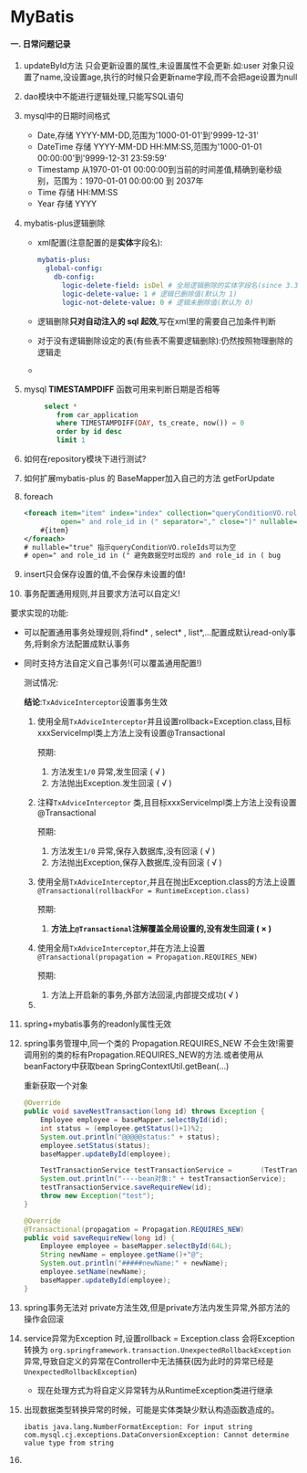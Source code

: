 # MyBatis

#### 一. 日常问题记录

1. updateById方法 只会更新设置的属性,未设置属性不会更新.如:user 对象只设置了name,没设置age,执行的时候只会更新name字段,而不会把age设置为null

2. dao模块中不能进行逻辑处理,只能写SQL语句

3. mysql中的日期时间格式

   * Date,存储 YYYY-MM-DD,范围为'1000-01-01'到'9999-12-31'
   * DateTime 存储 YYYY-MM-DD HH:MM:SS,范围为'1000-01-01 00:00:00'到'9999-12-31 23:59:59'
   * Timestamp 从1970-01-01 00:00:00到当前的时间差值,精确到毫秒级别，范围为：1970-01-01 00:00:00 到 2037年
   * Time 存储 HH:MM:SS
   * Year 存储 YYYY

4. mybatis-plus逻辑删除

   * xml配置(注意配置的是**实体**字段名):

     ```yml
     mybatis-plus:
       global-config:
         db-config:
           logic-delete-field: isDel # 全局逻辑删除的实体字段名(since 3.3.0,配置后可以忽略不配置步骤2)
           logic-delete-value: 1 # 逻辑已删除值(默认为 1)
           logic-not-delete-value: 0 # 逻辑未删除值(默认为 0)
     ```

     

   * 逻辑删除**只对自动注入的 sql 起效**,写在xml里的需要自己加条件判断

   * 对于没有逻辑删除设定的表(有些表不需要逻辑删除):仍然按照物理删除的逻辑走

   * 

5. mysql **TIMESTAMPDIFF** 函数可用来判断日期是否相等

   ```sql
   		select *
           from car_application
           where TIMESTAMPDIFF(DAY, ts_create, now()) = 0
           order by id desc
           limit 1
   ```

   

6. 如何在repository模块下进行测试?

7. 如何扩展mybatis-plus 的 BaseMapper<T>加入自己的方法 getForUpdate

8. foreach

   ```xml
   <foreach item="item" index="index" collection="queryConditionVO.roleIds"
            open=" and role_id in (" separator="," close=")" nullable="true">
       #{item}
   </foreach>
   # nullable="true" 指示queryConditionVO.roleIds可以为空
   # open=" and role_id in (" 避免数据空时出现的 and role_id in ( bug
   ```

9. insert只会保存设置的值,不会保存未设置的值!

10. 事务配置通用规则,并且要求方法可以自定义!

   要求实现的功能:

   * 可以配置通用事务处理规则,将find* , select* , list*,...配置成默认read-only事务,将剩余方法配置成默认事务

   * 同时支持方法自定义自己事务!(可以覆盖通用配置!)

     测试情况:

     **结论**:``` TxAdviceInterceptor ```设置事务生效

     1. 使用全局``` TxAdviceInterceptor ```并且设置rollback=Exception.class,目标xxxServiceImpl类上方法上没有设置@Transactional

        预期:

        1. 方法发生```1/0``` 异常,发生回滚 ( √ )
        2. 方法抛出Exception.发生回滚 ( √ )

     2. 注释``` TxAdviceInterceptor ``` 类,且目标xxxServiceImpl类上方法上没有设置@Transactional

        预期:

        1. 方法发生```1/0``` 异常,保存入数据库,没有回滚 ( √ )
        2. 方法抛出Exception,保存入数据库,没有回滚 ( √ )

     3. 使用全局``` TxAdviceInterceptor ```,并且在抛出Exception.class的方法上设置```@Transactional(rollbackFor = RuntimeException.class)```

        预期:

        1. **方法上```@Transactional```注解覆盖全局设置的,没有发生回滚 ( × )**

     4. 使用全局``` TxAdviceInterceptor ```,并在方法上设置```@Transactional(propagation = Propagation.REQUIRES_NEW)```

        预期:

        1. 方法上开启新的事务,外部方法回滚,内部提交成功( √ )

     5. 

11. spring+mybatis事务的readonly属性无效

12. spring事务管理中,同一个类的 Propagation.REQUIRES_NEW 不会生效!需要调用别的类的标有Propagation.REQUIRES_NEW的方法.或者使用从beanFactory中获取bean SpringContextUtil.getBean(…)

    重新获取一个对象

    ```java
    @Override
    public void saveNestTransaction(long id) throws Exception {
        Employee employee = baseMapper.selectById(id);
        int status = (employee.getStatus()+1)%2;
        System.out.println("@@@@@status:" + status);
        employee.setStatus(status);
        baseMapper.updateById(employee);
    
        TestTransactionService testTransactionService =       (TestTransactionService)applicationContext.getBean("testTransactionServiceImpl");
        System.out.println("----bean对象:" + testTransactionService);
        testTransactionService.saveRequireNew(id);
        throw new Exception("test");
    }
    
    @Override
    @Transactional(propagation = Propagation.REQUIRES_NEW)
    public void saveRequireNew(long id) {
        Employee employee = baseMapper.selectById(64L);
        String newName = employee.getName()+"@";
        System.out.println("#####newName:" + newName);
        employee.setName(newName);
        baseMapper.updateById(employee);
    }
    ```

13. spring事务无法对 private方法生效,但是private方法内发生异常,外部方法的操作会回滚

14. service异常为Exception 时,设置rollback = Exception.class 会将Exception转换为 `org.springframework.transaction.UnexpectedRollbackException` 异常,导致自定义的异常在Controller中无法捕获(因为此时的异常已经是`UnexpectedRollbackException`)

    * 现在处理方式为将自定义异常转为从RuntimeException类进行继承

15. 出现数据类型转换异常的时候，可能是实体类缺少默认构造函数造成的。

    ```
    ibatis java.lang.NumberFormatException: For input string
    com.mysql.cj.exceptions.DataConversionException: Cannot determine value type from string
    ```

16. 

